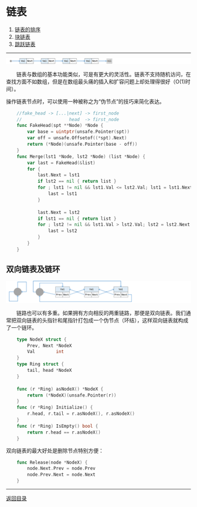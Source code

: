 # 链表
 1. [链表的排序](02-A.md)
 2. [块链表](02-B.md)
 3. [跳跃链表](02-C.md)

___
![](../images/LinkedList.png)

　　链表与数组的基本功能类似，可是有更大的灵活性。链表不支持随机访问，在查找方面不如数组，但是在数组最头痛的插入和扩容问题上却处理得很好（O(1)时间）。

操作链表节点时，可以使用一种被称之为“伪节点”的技巧来简化表达。
```go
	//fake_head -> [...|next] -> first_node
	//                  head  -> first_node
	func FakeHead(spt **Node) *Node {
		var base = uintptr(unsafe.Pointer(spt))
		var off = unsafe.Offsetof((*spt).Next)
		return (*Node)(unsafe.Pointer(base - off))
	}
	func Merge(lst1 *Node, lst2 *Node) (list *Node) {
		var last = FakeHead(&list)
		for {
			last.Next = lst1
			if lst2 == nil { return list }
			for ; lst1 != nil && lst1.Val <= lst2.Val; lst1 = lst1.Next {
				last = lst1
			}

			last.Next = lst2
			if lst1 == nil { return list }
			for ; lst2 != nil && lst1.Val > lst2.Val; lst2 = lst2.Next {
				last = lst2
			}
		}
	}
```

## 双向链表及链环
![](../images/Ring.png)

　　链路也可以有多重。如果拥有方向相反的两重链路，那便是双向链表。我们通常把双向链表的头指针和尾指针打包成一个伪节点（环结），这样双向链表就构成了一个链环。
```go
	type NodeX struct {
		Prev, Next *NodeX
		Val        int
	}
	type Ring struct {
		tail, head *NodeX
	}

	func (r *Ring) asNodeX() *NodeX {
		return (*NodeX)(unsafe.Pointer(r))
	}
	func (r *Ring) Initialize() {
		r.head, r.tail = r.asNodeX(), r.asNodeX()
	}
	func (r *Ring) IsEmpty() bool {
		return r.head == r.asNodeX()
	}
```
双向链表的最大好处是删除节点特别方便：
```go
	func Release(node *NodeX) {
		node.Next.Prev = node.Prev
		node.Prev.Next = node.Next
	}
```

---
[返回目录](../index.md)

